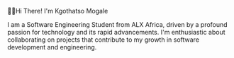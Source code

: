 👋🏾Hi There! I'm Kgothatso Mogale

I am a Software Engineering Student from ALX Africa, driven by a profound passion for technology and its rapid advancements. I'm enthusiastic about collaborating on projects that contribute to my growth in software development and engineering.
